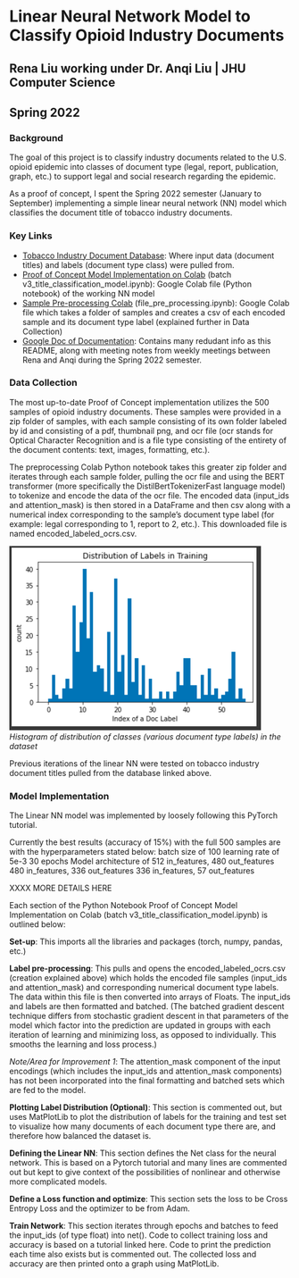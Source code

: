 # Linear Neural Network Model to Classify Opioid Industry Documents
## Rena Liu working under Dr. Anqi Liu | JHU Computer Science
## Spring 2022

### Background
The goal of this project is to classify industry documents related to the U.S. opioid epidemic into classes of document type (legal, report, publication, graph, etc.) to support legal and social research regarding the epidemic.

As a proof of concept, I spent the Spring 2022 semester (January to September) implementing a simple linear neural network (NN) model which classifies the document title of tobacco industry documents.

### Key Links
- [Tobacco Industry Document Database](https://www.industrydocuments.ucsf.edu/tobacco/): Where input data (document titles) and labels (document type class) were pulled from.
- [Proof of Concept Model Implementation on Colab](https://colab.research.google.com/drive/1_rh-ufmU_999Xfp8-42H2rbKb7qbzhNo?usp=sharing) (batch v3_title_classification_model.ipynb): Google Colab file (Python notebook) of the working NN model
- [Sample Pre-processing Colab](https://colab.research.google.com/drive/13KiLSh2RPqkSmXl8gmubdOJuh7nQQnvZ?usp=sharing) (file_pre_processing.ipynb): Google Colab file which takes a folder of samples and creates a csv of each encoded sample and its document type label (explained further in Data Collection)
- [Google Doc of Documentation](https://docs.google.com/document/d/1bhzakiC6MqCivCSIa3mdNHHjts5luuNO/edit?usp=sharing&ouid=106298455749927186906&rtpof=true&sd=true): Contains many redudant info as this README, along with meeting notes from weekly meetings between Rena and Anqi during the Spring 2022 semester.

### Data Collection
The most up-to-date Proof of Concept implementation utilizes the 500 samples of opioid industry documents. These samples were provided in a zip folder of samples, with each sample consisting of its own folder labeled by id and consisting of a pdf, thumbnail png, and ocr file (ocr stands for Optical Character Recognition and is a file type consisting of the entirety of the document contents: text, images, formatting, etc.). 

The preprocessing Colab Python notebook takes this greater zip folder and iterates through each sample folder, pulling the ocr file and using the BERT transformer (more specifically the DistilBertTokenizerFast language model) to tokenize and encode the data of the ocr file. The encoded data (input_ids and attention_mask) is then stored in a DataFrame and then csv along with a numerical index corresponding to the sample’s document type label (for example: legal corresponding to 1, report to 2, etc.). This downloaded file is named encoded_labeled_ocrs.csv.

![Histogram of distribution of classes (various document type labels) in the dataset](images/distribution_of_doc_label_types.png)
_Histogram of distribution of classes (various document type labels) in the dataset_

Previous iterations of the linear NN were tested on tobacco industry document titles pulled from the database linked above.

### Model Implementation 
The Linear NN model was implemented by loosely following this PyTorch tutorial.

Currently the best results (accuracy of 15%) with the full 500 samples are with the hyperparameters stated below:
batch size of 100
learning rate of 5e-3
30 epochs
Model architecture of
512 in_features, 480 out_features
480 in_features, 336 out_features
336 in_features, 57 out_features

XXXX MORE DETAILS HERE

Each section of the Python Notebook Proof of Concept Model Implementation on Colab (batch v3_title_classification_model.ipynb) is outlined below:

**Set-up**: This imports all the libraries and packages (torch, numpy, pandas, etc.)

**Label pre-processing**: This pulls and opens the encoded_labeled_ocrs.csv (creation explained above) which holds the encoded file samples (input_ids and attention_mask) and corresponding numerical document type labels. The data within this file is then converted into arrays of Floats. The input_ids and labels are then formatted and batched. (The batched gradient descent technique differs from stochastic gradient descent in that parameters of the model which factor into the prediction are updated in groups with each iteration of learning and minimizing loss, as opposed to individually. This smooths the learning and loss process.)

_Note/Area for Improvement 1_: The attention_mask component of the input encodings (which includes the input_ids and attention_mask components) has not been incorporated into the final formatting and batched sets which are fed to the model.

**Plotting Label Distribution (Optional)**: This section is commented out, but uses MatPlotLib to plot the distribution of labels for the training and test set to visualize how many documents of each document type there are, and therefore how balanced the dataset is.

**Defining the Linear NN**: This section defines the Net class for the neural network. This is based on a Pytorch tutorial and many lines are commented out but kept to give context of the possibilities of nonlinear and otherwise more complicated models. 

**Define a Loss function and optimize**: This section sets the loss to be Cross Entropy Loss and the optimizer to be from Adam. 

**Train Network**: This section iterates through epochs and batches to feed the input_ids (of type float) into net(). Code to collect training loss and accuracy is based on a tutorial linked here. Code to print the prediction each time also exists but is commented out. The collected loss and accuracy are then printed onto a graph using MatPlotLib.

